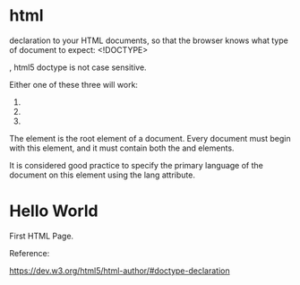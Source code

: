 # html
declaration to your HTML documents, so that the browser knows what type of document to expect: <!DOCTYPE> 

<!DOCTYPE html>, html5 doctype is not case sensitive.

Either one of these three will work:

1) <!DOCTYPE html>
2) <!DOCTYPE HTML>
3) <!doctype html>


The <html> element is the root element of a document. Every document must begin with this element, and it must contain both the <head> and  <body> elements.

It is considered good practice to specify the primary language of the document on this element using the lang attribute.

<!DOCTYPE html>
<html lang="en">
    <head>
        <meta charset="utf-8">
        <title>Hello World</title>
    </head>
    <body>
        <h1>Hello World</h1>
        <p>
            First HTML Page.
        </p>
    </body>
</html>





Reference:

https://dev.w3.org/html5/html-author/#doctype-declaration
